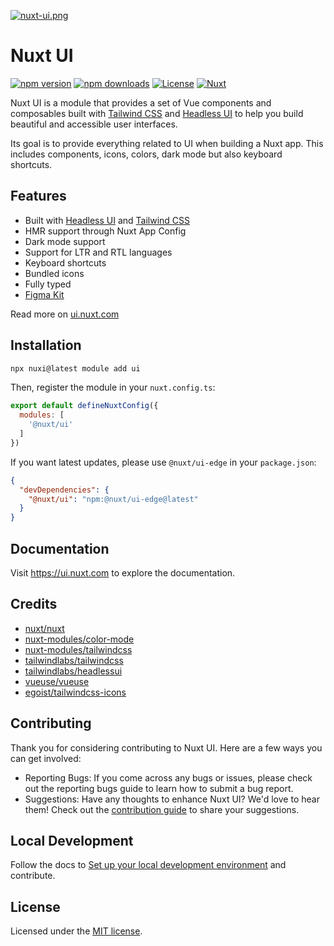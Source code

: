[![nuxt-ui.png](https://repository-images.githubusercontent.com/428329515/43fec891-9030-4601-8233-5d45ba5c6013)](https://ui.nuxt.com)

# Nuxt UI

[![npm version][npm-version-src]][npm-version-href]
[![npm downloads][npm-downloads-src]][npm-downloads-href]
[![License][license-src]][license-href]
[![Nuxt][nuxt-src]][nuxt-href]

Nuxt UI is a module that provides a set of Vue components and composables built with [Tailwind CSS](https://tailwindcss.com/) and [Headless UI](https://headlessui.dev/) to help you build beautiful and accessible user interfaces.

Its goal is to provide everything related to UI when building a Nuxt app. This includes components, icons, colors, dark mode but also keyboard shortcuts.

## Features

- Built with [Headless UI](https://headlessui.dev/) and [Tailwind CSS](https://tailwindcss.com/)
- HMR support through Nuxt App Config
- Dark mode support
- Support for LTR and RTL languages
- Keyboard shortcuts
- Bundled icons
- Fully typed
- [Figma Kit](https://www.figma.com/community/file/1288455405058138934)

Read more on [ui.nuxt.com](https://ui.nuxt.com)

## Installation

```bash
npx nuxi@latest module add ui
```

Then, register the module in your `nuxt.config.ts`:

```js
export default defineNuxtConfig({
  modules: [
    '@nuxt/ui'
  ]
})
```

If you want latest updates, please use `@nuxt/ui-edge` in your `package.json`:

```json
{
  "devDependencies": {
    "@nuxt/ui": "npm:@nuxt/ui-edge@latest"
  }
}
```

## Documentation

Visit https://ui.nuxt.com to explore the documentation.

## Credits

- [nuxt/nuxt](https://github.com/nuxt/nuxt)
- [nuxt-modules/color-mode](https://github.com/nuxt-modules/color-mode)
- [nuxt-modules/tailwindcss](https://github.com/nuxt-modules/tailwindcss)
- [tailwindlabs/tailwindcss](https://github.com/tailwindlabs/tailwindcss)
- [tailwindlabs/headlessui](https://github.com/tailwindlabs/headlessui)
- [vueuse/vueuse](https://github.com/vueuse/vueuse)
- [egoist/tailwindcss-icons](https://github.com/egoist/tailwindcss-icons)

## Contributing

Thank you for considering contributing to Nuxt UI. Here are a few ways you can get involved:

- Reporting Bugs: If you come across any bugs or issues, please check out the reporting bugs guide to learn how to submit a bug report.
- Suggestions: Have any thoughts to enhance Nuxt UI? We'd love to hear them! Check out the [contribution guide](https://ui.nuxt.com/getting-started/contributing) to share your suggestions.

## Local Development

Follow the docs to [Set up your local development environment](https://ui.nuxt.com/getting-started/contributing#_2-local-development-setup) and contribute.

## License

Licensed under the [MIT license](https://github.com/nuxt/ui/blob/dev/LICENSE.md).

<!-- Badges -->
[npm-version-src]: https://img.shields.io/npm/v/@nuxt/ui/latest.svg?style=flat&colorA=18181B&colorB=28CF8D
[npm-version-href]: https://npmjs.com/package/@nuxt/ui

[npm-downloads-src]: https://img.shields.io/npm/dm/@nuxt/ui.svg?style=flat&colorA=18181B&colorB=28CF8D
[npm-downloads-href]: https://npmjs.com/package/@nuxt/ui

[license-src]: https://img.shields.io/github/license/nuxt/ui.svg?style=flat&colorA=18181B&colorB=28CF8D
[license-href]: https://github.com/nuxt/ui/blob/main/LICENSE

[nuxt-src]: https://img.shields.io/badge/Nuxt-18181B?logo=nuxt.js
[nuxt-href]: https://nuxt.com
